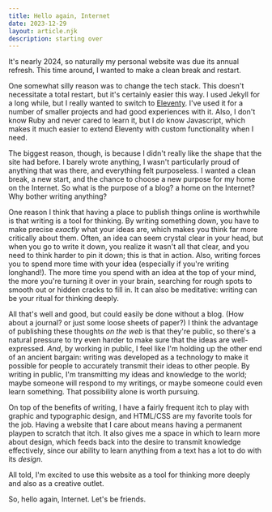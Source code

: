 ```yaml
---
title: Hello again, Internet
date: 2023-12-29
layout: article.njk
description: starting over
---
```


It's nearly 2024, so naturally my personal website was due its annual refresh. This time around, I wanted to make a clean break and restart.

One somewhat silly reason was to change the tech stack. This doesn't necessitate a total restart, but it's certainly easier this way. I used Jekyll for a long while, but I really wanted to switch to [Eleventy](https://11ty.dev). I've used it for a number of smaller projects and had good experiences with it. Also, I don't know Ruby and never cared to learn it, but I *do* know Javascript, which makes it much easier to extend Eleventy with custom functionality when I need.

The biggest reason, though, is because I didn't really like the shape that the site had before. I barely wrote anything, I wasn't particularly proud of anything that was there, and everything felt purposeless. I wanted a clean break, a new start, and the chance to choose a new purpose for my home on the Internet. So what is the purpose of a blog? a home on the Internet? Why bother writing anything?

One reason I think that having a place to publish things online is worthwhile is that writing is a tool for thinking. By writing something down, you have to make precise *exactly* what your ideas are, which makes you think far more critically about them.  Often, an idea can seem crystal clear in your head, but when you go to write it down, you realize it wasn't all that clear, and you need to think harder to pin it down; this is that in action. Also, writing forces you to spend more time with your idea (especially if you're writing longhand!). The more time you spend with an idea at the top of your mind, the more you're turning it over in your brain, searching for rough spots to smooth out or hidden cracks to fill in. It can also be meditative: writing can be your ritual for thinking deeply.

All that's well and good, but could easily be done without a blog. (How about a journal? or just some loose sheets of paper?) I think the advantage of publishing these thoughts *on the web* is that they're public, so there's a natural pressure to try even harder to make sure that the ideas are well-expressed. *And*, by working in public, I feel like I'm holding up the other end of an ancient bargain: writing was developed as a technology to make it possible for people to accurately transmit their ideas to other people. By writing in public, I'm transmitting my ideas and knowledge to the world; maybe someone will respond to my writings, or maybe someone could even learn something. That possibility alone is worth pursuing.

On top of the benefits of writing, I have a fairly frequent itch to play with graphic and typographic design, and HTML/CSS are my favorite tools for the job. Having a website that I care about means having a permanent playpen to scratch that itch. It also gives me a space in which to learn more about design, which feeds back into the desire to transmit knowledge effectively, since our ability to learn anything from a text has a lot to do with its *design*.

All told, I'm excited to use this website as a tool for thinking more deeply and also as a creative outlet.

So, hello again, Internet. Let's be friends.